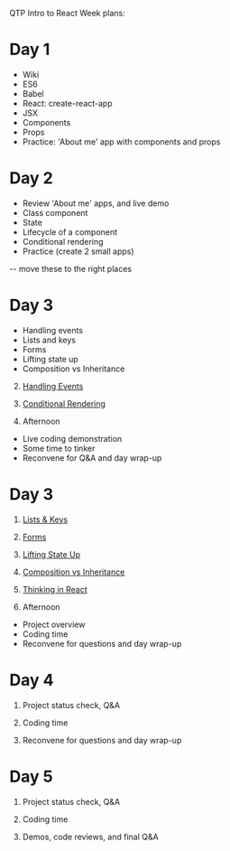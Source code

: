 QTP Intro to React Week plans:

# Day 1

- Wiki
- ES6
- Babel
- React: create-react-app
- JSX
- Components
- Props
- Practice:
  'About me' app with components and props

# Day 2

- Review 'About me' apps, and live demo
- Class component
- State
- Lifecycle of a component
- Conditional rendering
- Practice (create 2 small apps)

-- move these to the right places


# Day 3

- Handling events
- Lists and keys
- Forms
- Lifting state up
- Composition vs Inheritance






2. [Handling Events](https://reactjs.org/docs/handling-events.html)

3. [Conditional Rendering](https://reactjs.org/docs/conditional-rendering.html)

4. Afternoon

- Live coding demonstration
- Some time to tinker
- Reconvene for Q&A and day wrap-up


# Day 3

1. [Lists & Keys](https://reactjs.org/docs/lists-and-keys.html)

2. [Forms](https://reactjs.org/docs/forms.html)

3. [Lifting State Up](https://reactjs.org/docs/lifting-state-up.html)

4. [Composition vs Inheritance](https://reactjs.org/docs/composition-vs-inheritance.html)

5. [Thinking in React](https://reactjs.org/docs/thinking-in-react.html)

6. Afternoon

- Project overview
- Coding time
- Reconvene for questions and day wrap-up

# Day 4

1. Project status check, Q&A

2. Coding time

3. Reconvene for questions and day wrap-up


# Day 5

1. Project status check, Q&A

2. Coding time

3. Demos, code reviews, and final Q&A
